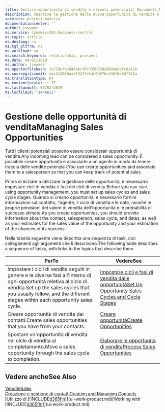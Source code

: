```yaml
---
title: Gestire opportunità di vendita e clienti potenziali| Documenti Microsoft
description: Descrive la gestione delle nuove opportunità di vendita o dei clienti potenziali in Business Central e l'associazione dell'opportunità con un agente per tenere traccia delle vendite potenziali.
services: project-madeira
documentationcenter: ''
author: jswymer
ms.service: dynamics365-business-central
ms.topic: article
ms.devlang: na
ms.tgt_pltfrm: na
ms.workload: na
ms.search.keywords: relationship, prospect
ms.date: 04/01/2019
ms.author: jswymer
ms.openlocfilehash: 3a719e7b2d44a6cf67335b938a0899a52fcde41b
ms.sourcegitcommit: dac212009aadf3227e54c99976c438f6e56f182a
ms.translationtype: HT
ms.contentlocale: it-IT
ms.lasthandoff: 05/02/2019
ms.locfileid: "1446832"
---
```

# <a name="managing-sales-opportunities"></a><span data-ttu-id="0fc9b-103">Gestione delle opportunità di vendita</span><span class="sxs-lookup"><span data-stu-id="0fc9b-103">Managing Sales Opportunities</span></span>
<span data-ttu-id="0fc9b-104">Tutti i clienti potenziali possono essere considerati opportunità di vendita.</span><span class="sxs-lookup"><span data-stu-id="0fc9b-104">Any incoming lead can be considered a sales opportunity.</span></span> <span data-ttu-id="0fc9b-105">È possibile creare opportunità e associarle a un agente in modo da tenere traccia delle vendite potenziali.</span><span class="sxs-lookup"><span data-stu-id="0fc9b-105">You can create opportunities and associate them to a salesperson so that you can keep track of potential sales.</span></span>

<span data-ttu-id="0fc9b-106">Prima di iniziare a utilizzare la gestione delle opportunità, è necessario impostare cicli di vendita e fasi dei cicli di vendita.</span><span class="sxs-lookup"><span data-stu-id="0fc9b-106">Before you can start using opportunity management, you must set up sales cycles and sales cycle stages.</span></span> <span data-ttu-id="0fc9b-107">Quando si creano opportunità, è necessario fornire informazioni sul contatto, l'agente, il ciclo di vendita e le date, nonché le proprie previsioni del valore di vendita dell'opportunità e le probabilità di successo stimate.</span><span class="sxs-lookup"><span data-stu-id="0fc9b-107">As you create opportunities, you should provide information about the contact, salesperson, sales cycle, and dates, as well as your estimates for the sales value of the opportunity and your estimation of the chances of its success.</span></span>

<span data-ttu-id="0fc9b-108">Nella tabella seguente viene descritta una sequenza di task, con collegamenti agli argomenti che li descrivono.</span><span class="sxs-lookup"><span data-stu-id="0fc9b-108">The following table describes a sequence of tasks, with links to the topics that describe them.</span></span>

| <span data-ttu-id="0fc9b-109">Per</span><span class="sxs-lookup"><span data-stu-id="0fc9b-109">To</span></span> | <span data-ttu-id="0fc9b-110">Vedere</span><span class="sxs-lookup"><span data-stu-id="0fc9b-110">See</span></span> |
| --- | --- |
| <span data-ttu-id="0fc9b-111">Impostare i cicli di vendita seguiti in genere e le diverse fasi all'interno di ogni opportunità relativa al ciclo di vendita.</span><span class="sxs-lookup"><span data-stu-id="0fc9b-111">Set up the sales cycles that you usually follow, and the different stages within each opportunity sales cycle.</span></span> |[<span data-ttu-id="0fc9b-112">Impostare cicli e fasi di vendita dalle opportunità</span><span class="sxs-lookup"><span data-stu-id="0fc9b-112">Set Up Opportunity Sales Cycles and Cycle Stages</span></span>](marketing-how-setup-opportunity-sales-cycles-stages.md) |
| <span data-ttu-id="0fc9b-113">Creare opportunità di vendita dai contatti.</span><span class="sxs-lookup"><span data-stu-id="0fc9b-113">Create sales opportunities that you have from your contacts.</span></span> |[<span data-ttu-id="0fc9b-114">Creare opportunità</span><span class="sxs-lookup"><span data-stu-id="0fc9b-114">Create Opportunities</span></span>](marketing-how-create-opportunities.md) |
| <span data-ttu-id="0fc9b-115">Spostare un'opportunità di vendita nel ciclo di vendita al completamento.</span><span class="sxs-lookup"><span data-stu-id="0fc9b-115">Move a sales opportunity through the sales cycle to completion.</span></span> |[<span data-ttu-id="0fc9b-116">Elaborare le opportunità di vendita</span><span class="sxs-lookup"><span data-stu-id="0fc9b-116">Process Sales Opportunities</span></span>](marketing-processing-sales-opportunities.md) |

## <a name="see-also"></a><span data-ttu-id="0fc9b-117">Vedere anche</span><span class="sxs-lookup"><span data-stu-id="0fc9b-117">See Also</span></span>
[<span data-ttu-id="0fc9b-118">Vendite</span><span class="sxs-lookup"><span data-stu-id="0fc9b-118">Sales</span></span>](sales-manage-sales.md)  
[<span data-ttu-id="0fc9b-119">Creazione e gestione di contatti</span><span class="sxs-lookup"><span data-stu-id="0fc9b-119">Creating and Managing Contacts</span></span>](marketing-contacts.md)  
<span data-ttu-id="0fc9b-120">[Utilizzo di [!INCLUDE[d365fin](includes/d365fin_md.md)]](ui-work-product.md)</span><span class="sxs-lookup"><span data-stu-id="0fc9b-120">[Working with [!INCLUDE[d365fin](includes/d365fin_md.md)]](ui-work-product.md)</span></span>
